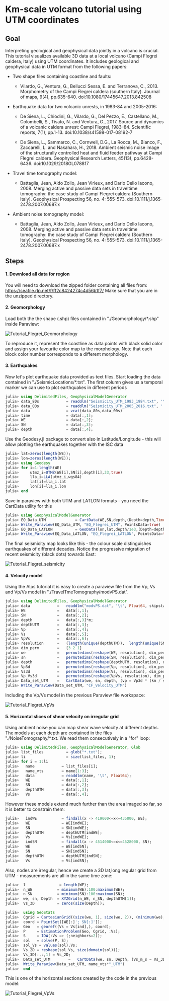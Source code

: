 # Km-scale volcano tutorial using UTM coordinates

## Goal

Interpreting geological and geophysical data jointly in a volcano is crucial. This tutorial
visualizes available 3D data at a local volcano (Campi Flegrei caldera, Italy) using UTM coordinates.
It includes geological and geophysical data in UTM format from the following papers:

- Two shape files containing coastline and faults:
    - Vilardo, G., Ventura, G., Bellucci Sessa, E. and Terranova, C., 2013. Morphometry of the Campi Flegrei caldera (southern Italy). Journal of maps, 9(4), pp.635-640. doi:10.1080/17445647.2013.842508

- Earthquake data for two volcanic unrests, in 1983-84 and 2005-2016:
    - De Siena, L., Chiodini, G., Vilardo, G., Del Pezzo, E., Castellano, M., Colombelli, S., Tisato, N. and Ventura, G., 2017. Source and dynamics of a volcanic caldera unrest: Campi Flegrei, 1983–84. Scientific reports, 7(1), pp.1-13. doi:10.1038/s41598-017-08192-7

    - De Siena, L., Sammarco, C., Cornwell, D.G., La Rocca, M., Bianco, F., Zaccarelli, L. and Nakahara, H., 2018. Ambient seismic noise image of the structurally controlled heat and fluid feeder pathway at Campi Flegrei caldera. Geophysical Research Letters, 45(13), pp.6428-6436. doi:10.1029/2018GL078817

- Travel time tomography model:
    - Battaglia, Jean, Aldo Zollo, Jean Virieux, and Dario Dello Iacono, 2008. Merging active and passive data sets in traveltime tomography: the case study of Campi Flegrei caldera (Southern Italy). Geophysical Prospecting 56, no. 4: 555-573.  doi:10.1111/j.1365-2478.2007.00687.x

- Ambient noise tomography model:
    - Battaglia, Jean, Aldo Zollo, Jean Virieux, and Dario Dello Iacono, 2008. Merging active and passive data sets in traveltime tomography: the case study of Campi Flegrei caldera (Southern Italy). Geophysical Prospecting 56, no. 4: 555-573.  doi:10.1111/j.1365-2478.2007.00687.x


## Steps

#### 1. Download all data for region

You will need to download the zipped folder containing all files from: https://seafile.rlp.net/f/ff2c8424274c4d56b1f7/
Make sure that you are in the unzipped directory.

#### 2. Geomorphology

Load both the the shape (.shp) files contained in "./Geomorphology/*.shp" inside Paraview:

![Tutorial_Flegrei_Geomorphology](../assets/img/Flegrei_Geomorphology.png)

To reproduce it, represent the coastline as data points with black solid color and assign your favourite color map to the morphology.
Note that each block color number corresponds to a different morphology.

#### 3. Earthquakes

Now let's plot earthquake data provided as text files. Start loading the data contained in "./SeismicLocations/*.txt".
The first column gives us a temporal marker we can use to plot earthquakes in different periods

```julia
julia> using DelimitedFiles, GeophysicalModelGenerator
julia> data_80s            = readdlm("Seismicity_UTM_1983_1984.txt", '\t', skipstart=0, header=false);
julia> data_00s            = readdlm("Seismicity_UTM_2005_2016.txt", ' ', skipstart=0, header=false);
julia> data                = vcat(data_80s,data_00s)        
julia> time                = data[:,1];
julia> WE                  = data[:,2];
julia> SN                  = data[:,3];
julia> depth               = data[:,4];
```
Use the Geodesy.jl package to convert also in Latitude/Longitude - this will allow plotting the earthquakes together with the ISC data

```julia
julia> lat=zeros(length(WE));
julia> lon=zeros(length(WE));
julia> using Geodesy
julia> for i=1:length(WE)
julia>     utmz_i=UTMZ(WE[i],SN[i],depth[i],33,true)
julia>     lla_i=LLA(utmz_i,wgs84)
julia>     lat[i]=lla_i.lat
julia>     lon[i]=lla_i.lon
julia> end
```
Save in paraview with both UTM and LATLON formats - you need the CartData utility for this

```julia
julia> using GeophysicalModelGenerator
julia> EQ_Data_UTM             = CartData(WE,SN,depth,(Depth=depth,Time=time,));
julia> Write_Paraview(EQ_Data_UTM, "EQ_Flegrei_UTM", PointsData=true)
julia> EQ_Data_LATLON          = GeoData(lon,lat,depth/1e3,(Depth=depth,Time=time*y,));
julia> Write_Paraview(EQ_Data_LATLON, "EQ_Flegrei_LATLON", PointsData=true)
```
The final seismicity map looks like this - the colour scale distinguishes earthquakes of different decades. Notice the progressive migration of recent seismicity (black dots) towards East:

![Tutorial_Flegrei_seismicity](../assets/img/Flegrei_Seismicity.png)

#### 4. Velocity model

Using the Alps tutorial it is easy to create a paraview file from the Vp, Vs and Vp/Vs model in "./TravelTmeTomography/modvPS.dat".

```julia
julia> using DelimitedFiles, GeophysicalModelGenerator
julia> data            =   readdlm("modvPS.dat", '\t', Float64, skipstart=0, header=false);
julia> WE              =   data[:,1];
julia> SN              =   data[:,2];
julia> depth           =   data[:,3]*m;
julia> depthUTM        =   data[:,3];
julia> Vp              =   data[:,4];
julia> Vs              =   data[:,5];
julia> VpVs            =   data[:,6];
julia> resolution      =   (length(unique(depthUTM)),  length(unique(SN)), length(unique(WE)))
julia> dim_perm        =   [3 2 1]
julia> we              =   permutedims(reshape(WE, resolution), dim_perm);
julia> sn              =   permutedims(reshape(SN, resolution), dim_perm);
julia> depth           =   permutedims(reshape(depthUTM, resolution), dim_perm);
julia> Vp3d            =   permutedims(reshape(Vp, resolution), dim_perm);
julia> Vs3d            =   permutedims(reshape(Vs, resolution), dim_perm);
julia> Vp_Vs3d         =   permutedims(reshape(VpVs, resolution), dim_perm);
julia> Data_set_UTM    =   CartData(we, sn, depth, (vp = Vp3d * (km / s), vs = Vs3d * (km / s), vpvs = Vp_Vs3d,))
julia> Write_Paraview(Data_set_UTM, "CF_Velocity_UTM")
```
Including the Vp/Vs model in the previous Paraview file workspace:

![Tutorial_Flegrei_VpVs](../assets/img/Flegrei_VpVs.png)

#### 5. Horizontal slices of shear velocity on irregular grid

Using ambient noise you can map shear wave velocity at different depths. The models at each depth are contained in the files "./NoiseTomography/*.txt. We  read them consecutively in a "for" loop:

```julia
julia> using DelimitedFiles, GeophysicalModelGenerator, Glob
julia> list_files          = glob("*.txt");
julia> li                  = size(list_files, 1);
julia> for i = 1:li
julia>   name            = list_files[i];
julia>   name_vts        = name[1:3];
julia>   data            = readdlm(name, '\t', Float64);
julia>   WE              = data[:,1];
julia>   SN              = data[:,2];
julia>   depthUTM        = data[:,3];
julia>   Vs              = data[:,4];
```

However these models extend much further than the area imaged so far, so it is better to constrain them:

```julia
julia>   indWE           = findall(x -> 419000<=x<=435000, WE);
julia>   WE              = WE[indWE];
julia>   SN              = SN[indWE];
julia>   depthUTM        = depthUTM[indWE];
julia>   Vs              = Vs[indWE];
julia>   indSN           = findall(x -> 4514000<=x<=4528000, SN);
julia>   WE              = WE[indSN];
julia>   SN              = SN[indSN];
julia>   depthUTM        = depthUTM[indSN];
julia>   Vs              = Vs[indSN];
```
Also, nodes are irregular, hence we create a 3D lat,long regular grid from UTM - measurements are all in the same time zone:

```julia
julia>  l               = length(WE);
julia>  n_WE           = minimum(WE):100:maximum(WE);
julia>  n_SN           = minimum(SN):100:maximum(SN);
julia>  we, sn, Depth  = XYZGrid(n_WE, n_SN, depthUTM[1]);
julia>  Vs_3D          = zeros(size(Depth));

julia>  using GeoStats
julia>  Cgrid = CartesianGrid((size(we, 1), size(we, 2)), (minimum(we), minimum(sn)), (we[2,2,1] - we[1,1,1], sn[2,2,1] - sn[1,1,1]))
julia>  coord = PointSet([WE[:]'; SN[:]']);
julia>  Geo   = georef((Vs = Vs[ind],), coord);
julia>  P     = EstimationProblem(Geo, Cgrid, :Vs);
julia>  S     = IDW(:Vs => (;neighbors=2));
julia>  sol   = solve(P, S);
julia>  sol_Vs = values(sol).Vs;
julia>  Vs_2D = reshape(sol_Vs, size(domain(sol)));
julia>  Vs_3D[:,:,1] = Vs_2D;
julia>  Data_set_UTM        =   CartData(we, sn, Depth, (Vs_m_s = Vs_3D,))
julia>  Write_Paraview(Data_set_UTM, name_vts*"_UTM")
julia>  end
```
This is one of the horizontal sections created by the code in the previous model:

![Tutorial_Flegrei_VpVs](../assets/img/Flegrei_Noise.png)
